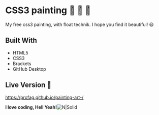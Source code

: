  # CSS3 painting :art: :large_orange_diamond: :large_blue_diamond: 
My free css3 painting, with float technik. I hope you find it beautiful! :smiley: 

## Built With 

  - HTML5
 - CSS3
 - Brackets
 - GitHub Desktop
 
## Live Version :link:

https://profag.github.io/painting-art-/

**I love coding, Hell Yeah!**![N|Solid](https://i.imgur.com/IT2vqfH.png)
